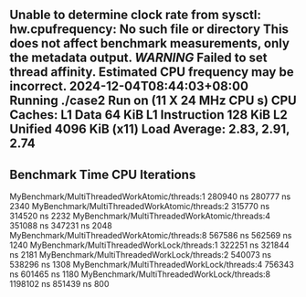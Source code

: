 Unable to determine clock rate from sysctl: hw.cpufrequency: No such file or directory
This does not affect benchmark measurements, only the metadata output.
***WARNING*** Failed to set thread affinity. Estimated CPU frequency may be incorrect.
2024-12-04T08:44:03+08:00
Running ./case2
Run on (11 X 24 MHz CPU s)
CPU Caches:
  L1 Data 64 KiB
  L1 Instruction 128 KiB
  L2 Unified 4096 KiB (x11)
Load Average: 2.83, 2.91, 2.74
----------------------------------------------------------------------------------------
Benchmark                                              Time             CPU   Iterations
----------------------------------------------------------------------------------------
MyBenchmark/MultiThreadedWorkAtomic/threads:1     280940 ns       280777 ns         2340
MyBenchmark/MultiThreadedWorkAtomic/threads:2     315770 ns       314520 ns         2232
MyBenchmark/MultiThreadedWorkAtomic/threads:4     351088 ns       347231 ns         2048
MyBenchmark/MultiThreadedWorkAtomic/threads:8     567586 ns       562569 ns         1240
MyBenchmark/MultiThreadedWorkLock/threads:1       322251 ns       321844 ns         2181
MyBenchmark/MultiThreadedWorkLock/threads:2       540073 ns       538296 ns         1308
MyBenchmark/MultiThreadedWorkLock/threads:4       756343 ns       601465 ns         1180
MyBenchmark/MultiThreadedWorkLock/threads:8      1198102 ns       851439 ns          800
